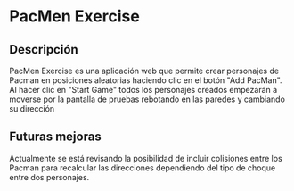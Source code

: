 # PacMen Exercise
## Descripción
PacMen Exercise es una aplicación web que permite crear personajes de Pacman en posiciones aleatorias haciendo clic en el botón "Add PacMan". Al hacer clic en "Start Game" todos los personajes creados empezarán a moverse por la pantalla de pruebas rebotando en las paredes y cambiando su dirección
## Futuras mejoras
Actualmente se está revisando la posibilidad de incluir colisiones entre los Pacman para recalcular las direcciones dependiendo del tipo de choque entre dos personajes.
